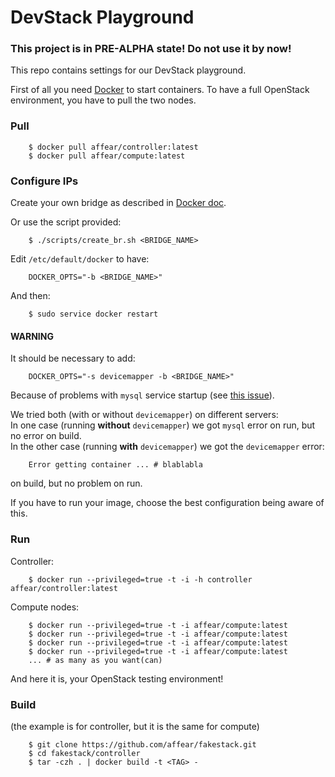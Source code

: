 # DevStack Playground
### This project is in __PRE-ALPHA__ state! Do not use it by now!

This repo contains settings for our DevStack playground.

First of all you need [Docker](https://www.docker.com/) to start containers. 
To have a full OpenStack environment, you have to pull the two nodes.  

### Pull

```
	$ docker pull affear/controller:latest
	$ docker pull affear/compute:latest
```

### Configure IPs
Create your own bridge as described in [Docker doc](https://docs.docker.com/articles/networking/#building-your-own-bridge).

Or use the script provided:

```
	$ ./scripts/create_br.sh <BRIDGE_NAME>
```

Edit `/etc/default/docker` to have:

```
	DOCKER_OPTS="-b <BRIDGE_NAME>"
```

And then:

```
	$ sudo service docker restart
```

#### WARNING
It should be necessary to add:

```
	DOCKER_OPTS="-s devicemapper -b <BRIDGE_NAME>"
```

Because of problems with `mysql` service startup (see [this issue](https://github.com/docker/docker/issues/5430)).

We tried both (with or without `devicemapper`) on different servers:   
In one case (running __without__ `devicemapper`) we got `mysql` error on run, but no error on build.  
In the other case (running __with__ `devicemapper`) we got the `devicemapper` error:

```
	Error getting container ... # blablabla
```

on build, but no problem on run.

If you have to run your image, choose the best configuration being aware of this.

### Run
Controller:

```
	$ docker run --privileged=true -t -i -h controller affear/controller:latest
```

Compute nodes:

```
	$ docker run --privileged=true -t -i affear/compute:latest
	$ docker run --privileged=true -t -i affear/compute:latest
	$ docker run --privileged=true -t -i affear/compute:latest
	$ docker run --privileged=true -t -i affear/compute:latest
	... # as many as you want(can)
```

And here it is, your OpenStack testing environment!

### Build
(the example is for controller, but it is the same for compute)

```
	$ git clone https://github.com/affear/fakestack.git
	$ cd fakestack/controller
	$ tar -czh . | docker build -t <TAG> -
```